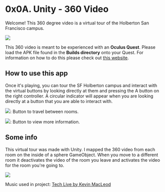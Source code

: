 # 0x0A. Unity - 360 Video

Welcome! This 360 degree video is a virtual tour of the Holberton San Francisco campus.

![](https://imgur.com/bvYmNgy.png)

This 360 video is meant to be experienced with an **Oculus Quest**. Please load the APK file found in the **Builds directory** onto your Quest. For information on how to do this please check out [this website](https://uploadvr.com/sideloading-quest-how-to/).

## How to use this app

Once it's playing, you can tour the SF Holberton campus and interact with the virtual buttons by looking directly at them and pressing the A button on the right controller. A circular indicator will appear when you are looking directly at a button that you are able to interact with.

![](https://i.imgur.com/Z3SlyQX.png): Button to travel between rooms.

![](https://i.imgur.com/5E9fjoJ.png?1): Button to view more information.

## Some info

This virtual tour was made with Unity. I mapped the 360 video from each room on the inside of a sphere GameObject. When you move to a different room it deactivates the video of the room you leave and activates the video for the room you're going to.

![](https://i.imgur.com/eYdtF4T.png)

Music used in project: [Tech Live by Kevin MacLeod](https://incompetech.filmmusic.io/song/4463-tech-live/)
